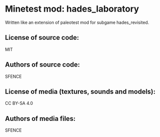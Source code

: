 Minetest mod: hades\_laboratory
================================
Written like an extension of paleotest mod for subgame hades\_revisited.

License of source code:
-----------------------
MIT

Authors of source code:
-----------------------
SFENCE

License of media (textures, sounds and models):
-----------------------------------------------
CC BY-SA 4.0

Authors of media files:
-----------------------
SFENCE

